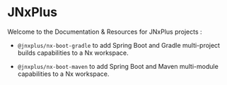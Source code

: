 # JNxPlus

Welcome to the Documentation & Resources for JNxPlus projects :

- `@jnxplus/nx-boot-gradle`
  to add Spring Boot and Gradle multi-project builds capabilities to a Nx workspace.

- `@jnxplus/nx-boot-maven`
  to add Spring Boot and Maven multi-module capabilities to a Nx workspace.
